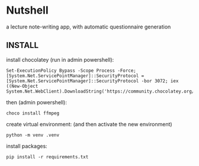 # Nutshell

a lecture note-writing app, with automatic questionnaire generation

## INSTALL

install chocolatey (run in admin powershell):

```
Set-ExecutionPolicy Bypass -Scope Process -Force; [System.Net.ServicePointManager]::SecurityProtocol = [System.Net.ServicePointManager]::SecurityProtocol -bor 3072; iex ((New-Object System.Net.WebClient).DownloadString('https://community.chocolatey.org/install.ps1'))
```

then (admin powershell):

```
choco install ffmpeg
```

create virtual environment:
(and then activate the new environment)

```
python -m venv .venv
```

install packages:

```
pip install -r requirements.txt
```
